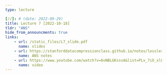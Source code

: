 ```yaml
---
type: lecture

[//]: # (date: 2022-09-29)
title: Lecture 7 [2022-10-18]
tldr: "ANS"
hide_from_announcments: true
links:
    - url: /static_files/L7_slide.pdf 
      name: slides
    - url: https://stanforddatacompressionclass.github.io/notes/lossless_iid/ans.html
      name: ANS notes
    - url: https://www.youtube.com/watch?v=6vNBLGKsssA&list=PLv_7iO_xlL0Jgc35Pqn7XP5VTQ5krLMOl&index=1
      name: video
---
```





